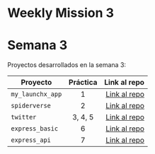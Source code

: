 # Weekly Mission 3
# Semana 3 

Proyectos desarrollados en la semana 3:

| Proyecto | Práctica | Link al repo |
| ------------- |:-------------:| -----:|
|`my_launchx_app`|1|[Link al repo](https://github.com/LaunchX-InnovaccionVirtual/MissionNodeJS)|
|`spiderverse`|2|[Link al repo](https://github.com/zenriquez/Spiderverse)|
|`twitter`|3, 4, 5|[Link al repo](https://github.com/zenriquez/Twitter)|
|`express_basic`|6|[Link al repo](https://github.com/zenriquez/express_basic)|
|`express_api`|7|[Link al repo](https://github.com/zenriquez/express_api)|
